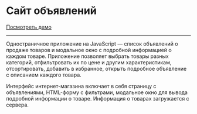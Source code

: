 # Сайт объявлений

[Посмотреть демо](https://abramov-yury.github.io/online-shop/)

---

 Одностраничное приложение на JavaScript — список объявлений о продаже товаров и модальное окно с подробной информацией о каждом товаре. Приложение позволяет выбрать товары разных категорий, отфильтровать их по цене и другим характеристикам, отсортировать, добавить в избранное, открыть подробное объявление с описанием каждого товара.
 
 Интерфейс интернет-магазина включает в себя страницу с объявлениями, HTML-форму с фильтрами, модальное окно для вывода подробной информации о товаре. Информация о товарах загружается с сервера.
